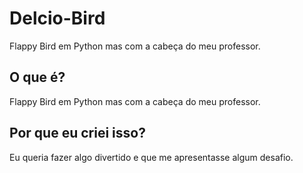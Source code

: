 # Delcio-Bird
Flappy Bird em Python mas com a cabeça do meu professor.
## O que é?
Flappy Bird em Python mas com a cabeça do meu professor.
## Por que eu criei isso?
Eu queria fazer algo divertido e que me apresentasse algum desafio.
